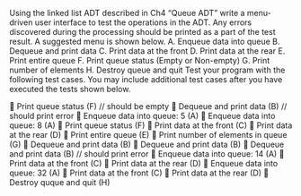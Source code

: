 Using the linked list ADT described in Ch4 “Queue ADT” write a menu-driven user interface to test the
operations in the ADT. Any errors discovered during the processing should be printed as a part of the test
result. A suggested menu is shown below.
A. Enqueue data into queue
B. Dequeue and print data
C. Print data at the front
D. Print data at the rear
E. Print entire queue
F. Print queue status (Empty or Non-empty)
G. Print number of elements
H. Destroy queue and quit
Test your program with the following test cases. You may
include additional test cases after you have executed the tests
shown below.

 Print queue status (F) // should be empty
 Dequeue and print data (B) // should print error
 Enqueue data into queue: 5 (A)
 Enqueue data into queue: 8 (A)
 Print queue status (F)
 Print data at the front (C)
 Print data at the rear (D)
 Print entire queue (E)
 Print number of elements in queue (G)
 Dequeue and print data (B)
 Dequeue and print data (B)
 Dequeue and print data (B) // should print error
 Enqueue data into queue: 14 (A)
 Print data at the front (C)
 Print data at the rear (D)
 Enqueue data into queue: 32 (A)
 Print data at the front (C)
 Print data at the rear (D)
 Destroy quque and quit (H)
